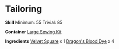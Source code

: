 <!-- TITLE: Red Velvet Square -->
<!-- SUBTITLE: Dyed with dragon's blood -->

# Tailoring
**Skill**
Minimum: 55
Trivial: 85

**Container**
[Large Sewing Kit](large-sewing-kit)

**Ingredients**
[Velvet Square](velvet-square) x 1
[Dragon's Blood Dye](dragons-blood-dye) x 4
